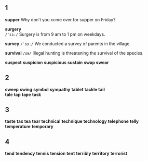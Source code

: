 ## 1
**supper** 
Why don’t you come over for supper on Friday?

**surgery**  
`/ˈsɜː/`
Surgery is from 9 am to 1 pm on weekdays.

**survey** 
`/ˈsɜː/`
We conducted a survey of parents in the village.

**survival** 
`/sə/`
Illegal hunting is threatening the survival of the species.

**suspect** 
**suspicion** 
**suspicious** 
**sustain** 
**swap** 
**swear** 

## 2
**sweep** 
**swing** 
**symbol** 
**sympathy** 
**tablet** 
**tackle** 
**tail**  
**tale** 
**tap** 
**tape** 
**task** 

## 3
**taste** 
**tax** 
**tea** 
**tear** 
**technical** 
**technique** 
**technology** 
**telephone** 
**telly** 
**temperature** 
**temporary** 

## 4
**tend** 
**tendency** 
**tennis** 
**tension** 
**tent** 
**terribly** 
**territory** 
**terrorist** 
